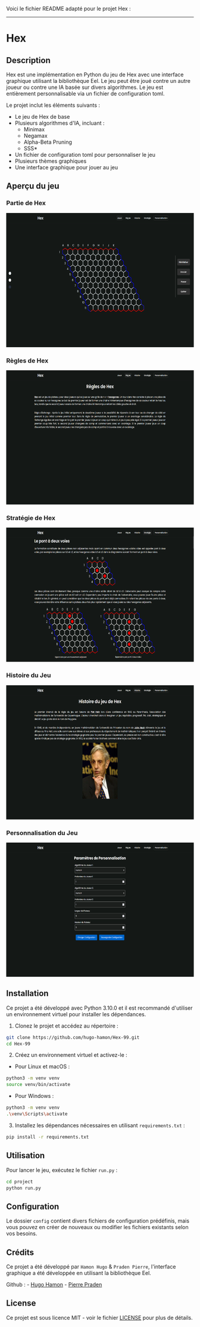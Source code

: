Voici le fichier README adapté pour le projet Hex :

---

# Hex

## Description

Hex est une implémentation en Python du jeu de Hex avec une interface graphique utilisant la bibliothèque Eel. Le jeu peut être joué contre un autre joueur ou contre une IA basée sur divers algorithmes. Le jeu est entièrement personnalisable via un fichier de configuration toml.

Le projet inclut les éléments suivants :

- Le jeu de Hex de base
- Plusieurs algorithmes d'IA, incluant :
    - Minimax
    - Negamax
    - Alpha-Beta Pruning
    - SSS*
- Un fichier de configuration toml pour personnaliser le jeu
- Plusieurs thèmes graphiques
- Une interface graphique pour jouer au jeu

## Aperçu du jeu

### Partie de Hex
<img src="md-images/hex_game_example.png" alt="Hex Game" width="640" height="360">

### Règles de Hex
<img src="md-images/hex_rules_example.png" alt="Hex Rules" width="640" height="360">

### Stratégie de Hex
<img src="md-images/hex_strategy_example.png" alt="Hex Strategy" width="640" height="360">

### Histoire du Jeu
<img src="md-images/hex_history_example.png" alt="Hex history" width="640" height="360">

### Personnalisation du Jeu
<img src="md-images/hex_customization_example.png" alt="Hex Customization" width="640" height="360">

## Installation

Ce projet a été développé avec Python 3.10.0 et il est recommandé d'utiliser un environnement virtuel pour installer les dépendances.

1. Clonez le projet et accédez au répertoire :

```bash
git clone https://github.com/hugo-hamon/Hex-99.git
cd Hex-99
```

2. Créez un environnement virtuel et activez-le :
    
- Pour Linux et macOS :
```bash
python3 -m venv venv
source venv/bin/activate
```
- Pour Windows :
```bash
python3 -m venv venv
.\venv\Scripts\activate
```

3. Installez les dépendances nécessaires en utilisant `requirements.txt` :
```bash
pip install -r requirements.txt
```

## Utilisation

Pour lancer le jeu, exécutez le fichier `run.py` :

```bash
cd project
python run.py
```

## Configuration

Le dossier `config` contient divers fichiers de configuration prédéfinis, mais vous pouvez en créer de nouveaux ou modifier les fichiers existants selon vos besoins.

## Crédits

Ce projet a été développé par `Hamon Hugo` & `Praden Pierre`, l'interface graphique a été développée en utilisant la bibliothèque Eel.

Github : 
    - [Hugo Hamon](https://github.com/hugo-hamon)
    - [Pierre Praden](https://github.com/Pierrep02)


## License

Ce projet est sous licence MIT - voir le fichier [LICENSE](LICENSE) pour plus de détails.